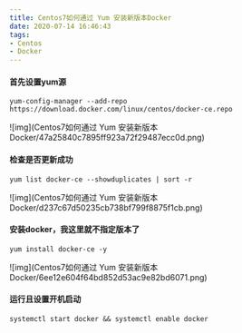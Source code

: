 ```yaml
---
title: Centos7如何通过 Yum 安装新版本Docker
date: 2020-07-14 16:46:43
tags:
- Centos
- Docker
---
```


#### 首先设置yum源

```
yum-config-manager --add-repo https://download.docker.com/linux/centos/docker-ce.repo
```

<!--more-->

![img](Centos7如何通过 Yum 安装新版本Docker/47a25840c7895ff923a72f29487ecc0d.png)

#### 检查是否更新成功

```
yum list docker-ce --showduplicates | sort -r
```

![img](Centos7如何通过 Yum 安装新版本Docker/d237c67d50235cb738bf799f8875f1cb.png)

#### 安装docker，我这里就不指定版本了

```
yum install docker-ce -y
```

![img](Centos7如何通过 Yum 安装新版本Docker/6ee12e604f64bd852d53ac9e82bd6071.png)

#### 运行且设置开机启动

```
systemctl start docker && systemctl enable docker
```
